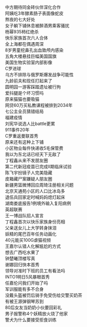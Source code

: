 中方期待同金砖伙伴深化合作  
阿姨吃3年酵素肠子表面像蛇皮  
熬夜的七大好处  
女子躺下铺休息被醉酒男乘客骚扰  
杨幂935柿红绝杀  
快乐家族首次六人合体  
全上海都在偶遇周深  
8岁男童挖鼻孔出血致颅内感染  
五角大楼悬挂巨幅美国国旗  
美国生物实验室内部影像  
C罗进球  
乌方不排除与俄罗斯爆发战争可能性  
九龄前夫和现任打起来了  
圆明园一游客踩踏遗址被行拘  
爱抖腿是个坏习惯吗  
原来猫猫也要吸猫  
网贷60万买私教课程被排到2034年  
七公主全员猜错结局  
福建疫情  
刘宪华说选人比battle更累  
911事件20年  
C罗重返曼联首秀  
原来还有这种上下铺  
小区物业每件快递收5毛保管费  
我以为东北话已经天下无敌了  
丁程鑫从来不发朋友圈  
第二代新冠疫苗已完成II期临床试验  
陈飞宇扮镜子人完美隐藏  
皮箱藏尸案嫌疑人朋友圈  
新疆男篮微博回应周琦注册相关问题  
北京天通苑小区的人口比冰岛多  
退伍兵回家定时喊妈妈熄灯起床  
湖南娄底报告1例境外输入复阳病例  
英超联赛  
王一博战队招人宣言  
丁程鑫首次以快乐家族身份亮相  
父亲送女儿上大学转身抹泪  
妖精的尾巴百年任务动画化  
40元能买100G虐猫视频  
王嘉尔认错人化解尴尬的方式  
想去广西吃水果了  
钟楚曦顶楼写真  
谢娜回归快本首秀  
领导对准时下班的员工有看法吗  
INTO1明日5风暴眼首秀  
任嘉伦问我们开始了吗  
军训服能有多不合身  
没戴头盔被罚后骑手免受伤给交警买奶茶  
有被王源弹钢琴苏到  
80后女友当奶奶小伙要回彩礼  
男子报警称4个妖精放火烧了他家  
警犬为什么要接受拒食训练  
